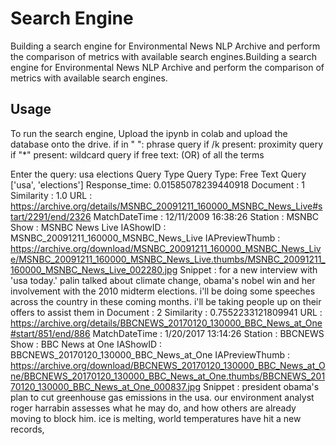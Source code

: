 
# Search Engine
Building a search engine for Environmental News NLP Archive and perform the comparison of metrics with available search engines.Building a search engine for 
Environmental News NLP Archive and perform the comparison of metrics with available search engines.


## Usage

To run the search engine, Upload the ipynb in colab and upload the database onto the drive. 
 if in " ": phrase query
 if /k present: proximity query
 if "*" present: wildcard query
 if free text: (OR) of all the terms

Enter the query: usa elections
Query Type
Query Type: Free Text Query
['usa', 'elections']
Response_time:  0.01585078239440918
Document : 1
Similarity :  1.0
URL  :  https://archive.org/details/MSNBC_20091211_160000_MSNBC_News_Live#start/2291/end/2326
MatchDateTime  :  12/11/2009 16:38:26
Station  :  MSNBC
Show  :  MSNBC News Live
IAShowID  :  MSNBC_20091211_160000_MSNBC_News_Live
IAPreviewThumb  :  https://archive.org/download/MSNBC_20091211_160000_MSNBC_News_Live/MSNBC_20091211_160000_MSNBC_News_Live.thumbs/MSNBC_20091211_160000_MSNBC_News_Live_002280.jpg
Snippet  :  for a new interview with 'usa today.' palin talked about climate change, obama's nobel win and her involvement with the 2010 midterm elections. i'll be doing some speeches across the country in these coming months. i'll be taking people up on their offers to assist them in
Document : 2
Similarity :  0.7552233121809941
URL  :  https://archive.org/details/BBCNEWS_20170120_130000_BBC_News_at_One#start/851/end/886
MatchDateTime  :  1/20/2017 13:14:26
Station  :  BBCNEWS
Show  :  BBC News at One
IAShowID  :  BBCNEWS_20170120_130000_BBC_News_at_One
IAPreviewThumb  :  https://archive.org/download/BBCNEWS_20170120_130000_BBC_News_at_One/BBCNEWS_20170120_130000_BBC_News_at_One.thumbs/BBCNEWS_20170120_130000_BBC_News_at_One_000837.jpg
Snippet  :  president obama's plan to cut greenhouse gas emissions in the usa. our environment analyst roger harrabin assesses what he may do, and how others are already moving to block him. ice is melting, world temperatures have hit a new records,


